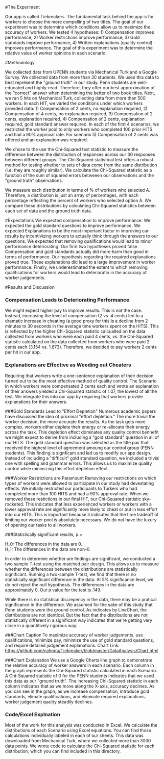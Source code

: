 #The ExperimentOur app is called Tiebreakers. The fundamental task behind the app is for workers to choose the more compelling of two titles. The goal of our experiment was to determine which conditions allow us to maximize the accuracy of workers. We tested 4 hypotheses: 1) Compensation improves performance, 2) Worker restrictions improve performance, 3) Gold standards improve performance, 4) Written explanations (quality control) improves performance. The goal of this experiment was to determine the relative value of worker opinions in each scenario. #Methodology We collected data from UPENN students via Mechanical Turk and a Google Survey. We collected data from more than 30 students. We used this data to best represent the "ground truth" in our study. Penn students are well-educated and highly-read. Therefore, they offer our best approximation of the "correct" answer when determining the better of two book titles. Next, we ran 5 hits on Mechanical Turk, collecting data from more than 500 workers. In each HIT, we varied the conditions under which workers provided data: 1) Compensation of 2 cents, no explanation required, 2) Compensation of 4 cents, no explanation required, 3) Compensation of 2 cents, explanation required, 4) Compensation of 2 cents, explanation required, gold standard answer required. In each of the first 4 scenarios, we restricted the worker pool to only workers who completed 100 prior HITS and had a 90% approval rate. For scenario 5) Compensation of 2 cents was offered and an explanation was required.We chose to the use the Chi-Squared test statistic to measure the difference between the distribution of responses across our 30 responses between different groups. The Chi-Squared statistical test offers a robust method for testing whether to sets of data come from the same distribution (i.e. they are roughly similar). We calculate the Chi-Squared statistic as a function of the sum of squared errors betweeen our observations and the "ground truth" observations. We measure each distribution in terms of % of workers who selected A. Therefore, a distribution is just an array of percentages, with each percentage reflecting the percent of workers who selected option A. We compare these distributions by calculating Chi-Squared statistics between each set of data and the ground truth data. #ExpectationsWe expected compensation to improve performance. We expected the gold standard questions to improve performance. We expected Explanations to be the most important factor in improving our results by incentivizing workers to actually think through the answers to our questions. We expected that removing qualifications would lead to minor performance deteriorating. Our firm two hypotheses proved false. Compensation and gold standards actually did more harm than good in terms of performance. Our hypothesis regarding the required explanations proved true. These explanations did lead to a large improvement in worker performance. Finally, we underestimated the extent to which removing qualifications for workers would lead to deterioratin in the accuracy of worker judgements. #Results and Discussion### Compensation Leads to Deteriorating PerformanceWe might expect higher pay to improve results. This is not the case. Instead, increasing the level of compensation (2 vs. 4 cents) led to a dramatic increase in cheating (a good proxy for this is a decline from 2 minutes to 30 seconds in the average time workers spent on the HITS). This is reflected by the higher Chi-Squared statistic calcualted on the data collected from workers who were each paid 4 cents, vs. the Chi-Squared statistic calculated on the data collected from workers who were paid 2 cents each (3.154 vs. 1.673). Therefore, we decided to pay workers 2 cents per hit in our app. ### Explanations are Effective as Weeding out CheatersRequiring that workers write a one-sentence explanation of their decision turned out to be the most effective method of quality control. The Scenario in which workers were compensated 2 cents each and wrote an explanation of their answers yielded a Chi-Squared statistic of 1.07, the lowest of all the test. We integrate this into our app by requiring that workers provide explanations for their answers. ###Gold Standards Lead to "Effort Depletion"Numerous academic papers have discussed the idea of proximal "effort depletion." The more trivial the worker decision, the more accurate the results. As the task gets more complex, workers either deplete their energy or re-allocate their energy across the task. This depletion effect dominates any quality control bennefit we might expect to derive from including a "gold standard" question in all of our HITS. The gold standard question was selected as the title pair that received the highest level of agreement amoung our control group (PENN students). This finding is signficant and led us to modify our app design. Instead of including a "difficult" gold standard question, we included a trivial one with spelling and grammar errors. This allows us to maximize quality control while minimizing this effort depletion effect.###Worker Restrictions are ParamountRemoving our restrictions on which types of workers were allowed to participate in our study had devestating effects. We initially restricted our participants to Turkers who had completed more than 100 HITS and had a 90% approval rate. When we removed these restictions in our final HIT, our Chi-Squared statistic sky-rocketed. This indicates that less experienced workers or workers with a lower approval rate are significantly more likely to cheat or put in less effort into our HITS. This is important because it indicates that the time tradeoff of limiting our worker pool is absolutely necessary. We do not have the luxury of opening our tasks to all workers. ###Statistically significant results, p = H_0: The differences in the data are 0.  H_1: The differences in the data are non-0.In order to determine whether are findings are significant, we conducted a two sample T-test using the matched pair design. This allows us to measure whether the differences between the distributions are statistically significant. Running a two-sample T-test, we find that there is no statistically significant difference in the data. At 5% significance level, we do not reject the null hypothesis. The differences in the data are approximately 0. Our p value for the test is .149. While there is no statistical discrepency in the data, there may be a pratical significance in the difference. We assumed for the sake of this study that Penn students were the ground control. As indicates by LineChart, the distributions are not identical. But the fact that the distributions are not statistically different in a significant way indicates that we're getting very close in a quantitively rigorous way.###Chart CaptionTo maximize accuracy of worker judgements, use qualifications, minimize pay, minimize the use of gold standard questions, and require detailed judgement explanations. Chart Link: https://github.com/cahnda/Tiebreaker/blob/master/DataAnalysis/Chart.html###Chart ExplanationWe use a Google Charts line graph to demonstrate the relative accuracy of worker answers in each scenario. Each column in the graph represents the Chi-Squared statistic calculated in each Scenario. A Chi-Squared statistic of 0 for the PENN students indicates that we used this data as our "ground truth". The increasing Chi-Squared statistic in each column indicates that as we move along the X-axis, accuracy declines. As you can see in the graph, as we increase compensation, introduce gold standards, elimate qualifications, and eliminate required explanations, worker judgement quality steadily declines. ### Code/Excel ExplnationMost of the work for this analysis was conducted in Excel. We calculate the distributions of each Scenario using Excel equations. You can find those calculations individually labeled in each of our sheets. This data was downloaded from Mechanical Turk, where we collected more than 3000 data points. We wrote code to calculate the Chi-Squared statistic for each distribution, which you can find included in this directory.